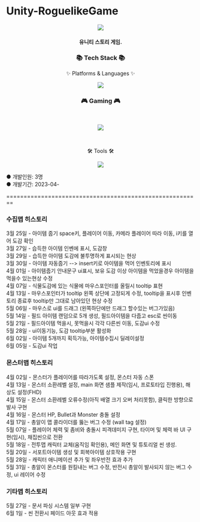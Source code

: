 # Unity-RoguelikeGame
<div align=center>
	<img src="https://capsule-render.vercel.app/api?type=waving&color=&height=200&section=header&text=RoguelikeGame%20" />	
</div>
<div align=center>
<h4> 유니티 스토리 게임.</h4>
</div>
<div align=center>
	<h3>📚 Tech Stack 📚</h3>
	<p>✨ Platforms & Languages ✨</p>
</div>
<div align="center">
	<img src="https://img.shields.io/badge/c%23-%23239120.svg?style=for-the-badge&logo=c-sharp&logoColor=white"/>
</div>
<h3 align="center"><b>🎮 Gaming 🎮</b></h3>
</br>
<p align="center">
<img src="https://img.shields.io/badge/unity-%23000000.svg?style=for-the-badge&logo=unity&logoColor=white"/>
</p>
<br>
<div align=center>
	<p>🛠 Tools 🛠</p>
</div>
<div align=center>
	<img src="https://img.shields.io/badge/GitHub-181717?style=flat&logo=GitHub&logoColor=white" />
	
</div>

● 개발인원: 3명<br>
● 개발기간: 2023-04-<br>


========================================================<br>

<h3>수집맵 히스토리</h3>
3월 25일 - 아이템 줍기 space키, 플레이어 이동, 카메라 플레이어 따라 이동, i키를 열어 도감 확인<br>
3월 27일 - 습득한 아이템 인벤에 표시, 도감창<br>
3월 29일 - 습득한 아이템 도감에 불투명하게 표시되는 현상<br>
3월 30일 - 아이템 자동줍기 --> insert키로 아이템을 먹어 인벤토리에 표시<br>
4월 01일 - 아이템줍기 안내문구 ui표시, 보유 도감 이상 아이템을 먹었을경우 아이템을 먹을수 있는현상 수정<br>
4월 07일 - 식물도감에 있는 식물에 마우스포인터를 올릴시 tooltip 표현<br>
4월 13일 - 마우스포인터가 tooltip 왼쪽 상단에 고정되게 수정, tooltip을 표시후 인벤토리 종료후 tooltip만 그대로 남아있던 현상 수정<br>
5월 06일 - 마우스로 ui를 드래그 (왼쪽하단에만 드래그 할수있는 버그가있음) <br>
5월 14일 - 필드 아이템 랜덤으로 5개 생성, 필드아이템을 다줍고 esc로 씬이동 <br>
5월 21일 - 필드아이템 먹을시, 못먹을시 각각 다른씬 이동, 도감ui 수정 <br>
5월 28일 - ui이동기능, 도감 tooltip부분 활성화<br>
6월 02일 - 아이템 5개까지 획득가능, 아이템수집시 딜레이설정<br>
6월 05일 - 도감ui 작업

<br>
<h3>몬스터맵 히스토리</h3>
4월 02일 - 몬스터가 플레이어를 따라가도록 설정, 몬스터 자동 스폰<br>
4월 13일 - 몬스터 소환레벨 설정, main 화면 샘플 제작(임시, 프로토타입 진행용), 해상도 설정(FHD)<br>
4월 15일 - 몬스터 소환레벨 오류수정(아직 배열 크기 오버 처리못함), 클릭한 방향으로 발사 구현<br>
4월 16일 - 몬스터 HP, Bullet과 Monster 충돌 설정<br>
4월 17일 - 총알이 맵 콜라이더를 뚫는 버그 수정 (wall tag 설정)<br>
5월 07일 - 플레이어 체력 및 좀비와 충돌시 피격데미지 구현, 타이머 및 체력 바 UI 구현(임시), 채집씬으로 전환<br>
5월 18일 - 전투맵 캐릭터 교체(움직임 확인용), 메인 화면 및 튜토리얼 씬 생성. <br>
5월 20일 - 서포트아이템 생성 및 회복아이템 상호작용 구현 <br>
5월 28일 - 캐릭터 애니메이션 추가 및 좌우반전 효과 추가 <br>
5월 31일 - 총알이 몬스터를 원킬내는 버그 수정, 반전시 총알이 발사되지 않는 버그 수정, ui 레이어 수정
<br>
<h3>기타맵 히스토리</h3>
5월 27일 - 문서 파싱 시스템 일부 구현 <br>
6월 1일 - 씬 전환시 페이드 아웃 효과 적용 <br>

